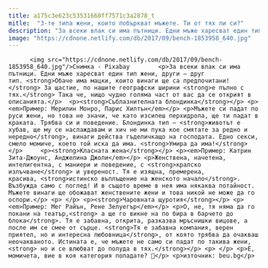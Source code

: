 ```yaml
---
title: a175c3e623c53531660ff7571c3a2878_t
mitle:  "3-те типа жени, които побъркват мъжете. Ти от тях ли си?"
description: "За всеки влак си има пътници. Едни мъже харесват един тип жени, други – друг тип. Обаче има мацки, които винаги ще са предпочитани! За щастие, по нашите географски ширини е пълно с тях. Така че, нищо чудно голяма част от вас да се открият в описанията. Съблазнителната блондинка Пример: Мерилин Монро, Парис Хилтън Мъжете си падат по руси …"
image: "https://cdnone.netlify.com/db/2017/09/bench-1853958_640.jpg"
---
```


          <img src="https://cdnone.netlify.com/db/2017/09/bench-1853958_640.jpg"/>Снимка - Pixabay        <p>За всеки влак си има пътници. Едни мъже харесват един тип жени, други – друг тип. <strong>Обаче има мацки, които винаги ще са предпочитани!</strong> За щастие, по нашите географски ширини <strong>е пълно с тях.</strong> Така че, нищо чудно голяма част от вас да се открият в описанията.</p>  <p><strong>Съблазнителната блондинка</strong></p> <p><em>Пример: Мерилин Монро, Парис Хилтън</em></p> <p>Мъжете си падат по руси жени, но това не значи, че като изсипеш перхидрола, ще ти падат в краката. Трябва си и поведение. Блондинка тип – <strong>животът е хубав, ще му се наслаждавам и хич не ми пука кое смятате за редно и нередно</strong>, винаги действа гъделичкащо на господата. Едно секси, смело момиче, което той иска да има. <strong>Умира да има!</strong></p>     <p><strong>Класната жена</strong></p> <p><em>Пример: Катрин Зита-Джоунс, Анджелина Джоли</em></p> <p>Женствена, начетена, интелигентна, с маниери и поведение, с <strong>кралско излъчване</strong> и увереност. Тя е изящна, премерена, красива, <strong>истинско въплъщение на женското начало</strong>. Възбужда само с поглед! И в същото време в нея има някаква потайност. Мъжете винаги ще обожават женствените жени и това никой не може да го оспори.</p> <p> </p> <p><strong>Чаровната щуротия</strong></p> <p><em>Пример: Мег Райън, Рене Зелуегър</em></p> <p>О, не, тя няма да го покани на театър,<strong> а ще го викне на по бира в барчето до блока</strong>. Тя е забавна, открита, разказва мръснишки вицове, а после им се смее от сърце. <strong>Тя е забавна компания, верен приятел, но и интересна любовница</strong>, от която трябва да очакваш неочакваното. Истината е, че мъжете не само си падат по такива жени,<strong> но и се влюбват до полуда в тях.</strong></p> <p> </p> <p>Е, момичета, вие в коя категория попадате? 🙂</p> <p>източник: beu.bg</p>        